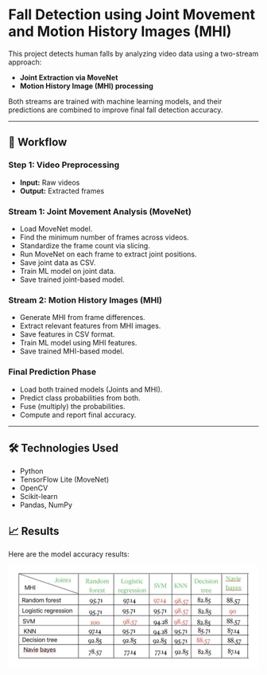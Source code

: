 # Fall Detection using Joint Movement and Motion History Images (MHI)

This project detects human falls by analyzing video data using a two-stream approach:

- **Joint Extraction via MoveNet**
- **Motion History Image (MHI) processing**

Both streams are trained with machine learning models, and their predictions are combined to improve final fall detection accuracy.

---

## 🚀 Workflow

### Step 1: Video Preprocessing
- **Input:** Raw videos  
- **Output:** Extracted frames

### Stream 1: Joint Movement Analysis (MoveNet)
- Load MoveNet model.
- Find the minimum number of frames across videos.
- Standardize the frame count via slicing.
- Run MoveNet on each frame to extract joint positions.
- Save joint data as CSV.
- Train ML model on joint data.
- Save trained joint-based model.

### Stream 2: Motion History Images (MHI)
- Generate MHI from frame differences.
- Extract relevant features from MHI images.
- Save features in CSV format.
- Train ML model using MHI features.
- Save trained MHI-based model.

### Final Prediction Phase
- Load both trained models (Joints and MHI).
- Predict class probabilities from both.
- Fuse (multiply) the probabilities.
- Compute and report final accuracy.

---

## 🛠️ Technologies Used
- Python
- TensorFlow Lite (MoveNet)
- OpenCV
- Scikit-learn 
- Pandas, NumPy

## 📈 Results

Here are the model accuracy results:

![Fussion Results](Resultsimg/Fussion_results.jpg)

